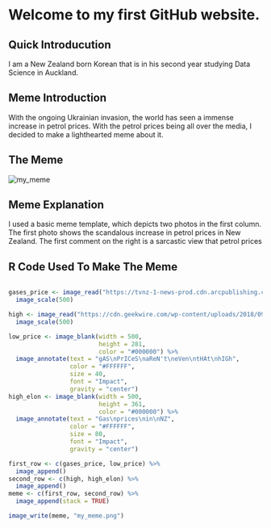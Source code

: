 
# Welcome to my first GitHub website. 

## Quick Introducution 
I am a New Zealand born Korean that is in his second year studying Data Science in Auckland.

## Meme Introduction
With the ongoing Ukrainian invasion, the world has seen a immense increase in petrol prices.
With the petrol prices being all over the media, I decided to make a lighthearted meme about it.

## The Meme

![my_meme](https://user-images.githubusercontent.com/100745215/158946733-4872d0ca-7117-4a43-8925-c6329ef4dafd.png)

## Meme Explanation
I used a basic meme template, which depicts two photos in the first column. The first photo shows the scandalous increase in petrol prices in New Zealand.
The first comment on the right is a sarcastic view that petrol prices 



## R Code Used To Make The Meme
~~~r

gases_price <- image_read("https://tvnz-1-news-prod.cdn.arcpublishing.com/resizer/BX14RYU6a9TiMnSL1OUMYkCXAFc=/800x450/filters:format(jpg):quality(70):focal(-5x-5:5x5)/cloudfront-ap-southeast-2.images.arcpublishing.com/tvnz/DPOGT5JWD5BWBHDQDFG5D322AQ.jpg") %>%
  image_scale(500)

high <- image_read("https://cdn.geekwire.com/wp-content/uploads/2018/09/180907-musk-630x455.jpg") %>%
  image_scale(500)

low_price <- image_blank(width = 500,
                         height = 281,
                         color = "#000000") %>%
  image_annotate(text = "gAS\nPrICeS\naReN't\neVen\ntHAt\nhIGh",
                 color = "#FFFFFF",
                 size = 40,
                 font = "Impact",
                 gravity = "center")
high_elon <- image_blank(width = 500,
                         height = 361,
                         color = "#000000") %>%
  image_annotate(text = "Gas\nprices\nin\nNZ",
                 color = "#FFFFFF",
                 size = 80,
                 font = "Impact",
                 gravity = "center")

first_row <- c(gases_price, low_price) %>%
  image_append()
second_row <- c(high, high_elon) %>%
  image_append()
meme <- c(first_row, second_row) %>%
  image_append(stack = TRUE)

image_write(meme, "my_meme.png")
~~~




